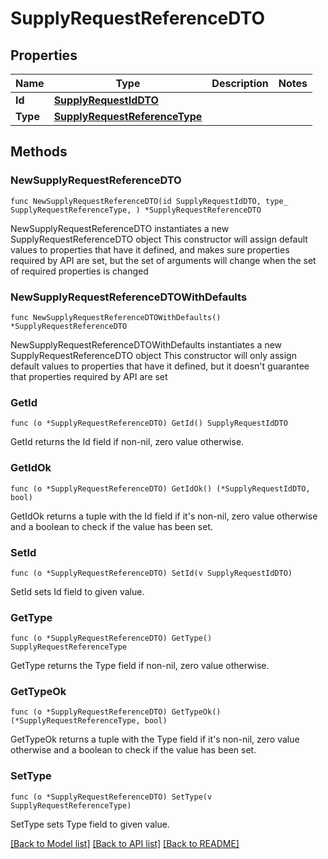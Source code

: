 # SupplyRequestReferenceDTO

## Properties

Name | Type | Description | Notes
------------ | ------------- | ------------- | -------------
**Id** | [**SupplyRequestIdDTO**](SupplyRequestIdDTO.md) |  | 
**Type** | [**SupplyRequestReferenceType**](SupplyRequestReferenceType.md) |  | 

## Methods

### NewSupplyRequestReferenceDTO

`func NewSupplyRequestReferenceDTO(id SupplyRequestIdDTO, type_ SupplyRequestReferenceType, ) *SupplyRequestReferenceDTO`

NewSupplyRequestReferenceDTO instantiates a new SupplyRequestReferenceDTO object
This constructor will assign default values to properties that have it defined,
and makes sure properties required by API are set, but the set of arguments
will change when the set of required properties is changed

### NewSupplyRequestReferenceDTOWithDefaults

`func NewSupplyRequestReferenceDTOWithDefaults() *SupplyRequestReferenceDTO`

NewSupplyRequestReferenceDTOWithDefaults instantiates a new SupplyRequestReferenceDTO object
This constructor will only assign default values to properties that have it defined,
but it doesn't guarantee that properties required by API are set

### GetId

`func (o *SupplyRequestReferenceDTO) GetId() SupplyRequestIdDTO`

GetId returns the Id field if non-nil, zero value otherwise.

### GetIdOk

`func (o *SupplyRequestReferenceDTO) GetIdOk() (*SupplyRequestIdDTO, bool)`

GetIdOk returns a tuple with the Id field if it's non-nil, zero value otherwise
and a boolean to check if the value has been set.

### SetId

`func (o *SupplyRequestReferenceDTO) SetId(v SupplyRequestIdDTO)`

SetId sets Id field to given value.


### GetType

`func (o *SupplyRequestReferenceDTO) GetType() SupplyRequestReferenceType`

GetType returns the Type field if non-nil, zero value otherwise.

### GetTypeOk

`func (o *SupplyRequestReferenceDTO) GetTypeOk() (*SupplyRequestReferenceType, bool)`

GetTypeOk returns a tuple with the Type field if it's non-nil, zero value otherwise
and a boolean to check if the value has been set.

### SetType

`func (o *SupplyRequestReferenceDTO) SetType(v SupplyRequestReferenceType)`

SetType sets Type field to given value.



[[Back to Model list]](../README.md#documentation-for-models) [[Back to API list]](../README.md#documentation-for-api-endpoints) [[Back to README]](../README.md)


